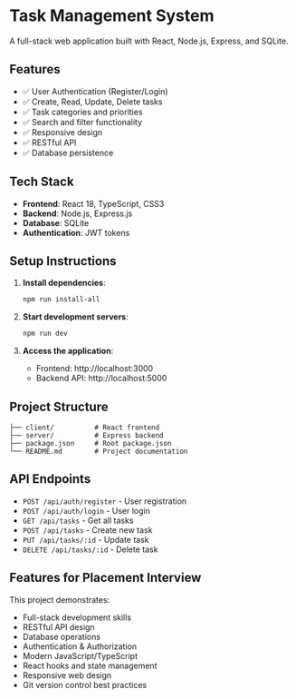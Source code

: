 # Task Management System

A full-stack web application built with React, Node.js, Express, and SQLite.

## Features

- ✅ User Authentication (Register/Login)
- ✅ Create, Read, Update, Delete tasks
- ✅ Task categories and priorities
- ✅ Search and filter functionality
- ✅ Responsive design
- ✅ RESTful API
- ✅ Database persistence

## Tech Stack

- **Frontend**: React 18, TypeScript, CSS3
- **Backend**: Node.js, Express.js
- **Database**: SQLite
- **Authentication**: JWT tokens

## Setup Instructions

1. **Install dependencies**:
   ```bash
   npm run install-all
   ```

2. **Start development servers**:
   ```bash
   npm run dev
   ```

3. **Access the application**:
   - Frontend: http://localhost:3000
   - Backend API: http://localhost:5000

## Project Structure

```
├── client/          # React frontend
├── server/          # Express backend
├── package.json     # Root package.json
└── README.md        # Project documentation
```

## API Endpoints

- `POST /api/auth/register` - User registration
- `POST /api/auth/login` - User login
- `GET /api/tasks` - Get all tasks
- `POST /api/tasks` - Create new task
- `PUT /api/tasks/:id` - Update task
- `DELETE /api/tasks/:id` - Delete task

## Features for Placement Interview

This project demonstrates:
- Full-stack development skills
- RESTful API design
- Database operations
- Authentication & Authorization
- Modern JavaScript/TypeScript
- React hooks and state management
- Responsive web design
- Git version control best practices
